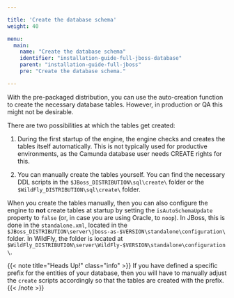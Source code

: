 ```yaml
---

title: 'Create the database schema'
weight: 40

menu:
  main:
    name: "Create the database schema"
    identifier: "installation-guide-full-jboss-database"
    parent: "installation-guide-full-jboss"
    pre: "Create the database schema."

---
```


With the pre-packaged distribution, you can use the auto-creation function to create the necessary database tables. However, in production or QA this might not be desirable.

There are two possibilities at which the tables get created:

1. During the first startup of the engine, the engine checks and creates the tables itself automatically. This is not typically used for productive environments, as the Camunda database user needs CREATE rights for this.

2. You can manually create the tables yourself. You can find the necessary DDL scripts in the `$JBoss_DISTRIBUTION\sql\create\` folder or the `$WildFly_DISTRIBUTION\sql\create\` folder.

When you create the tables manually, then you can also configure the engine to **not** create tables at startup by setting the `isAutoSchemaUpdate` property to `false` (or, in case you are using Oracle, to `noop`). In JBoss, this is done in the `standalone.xml`, located in the `$JBoss_DISTRIBUTION\server\jboss-as-$VERSION\standalone\configuration\` folder. In WildFly, the folder is located at `$WildFly_DISTRIBUTION\server\WildFly-$VERSION\standalone\configuration\`.

{{< note title="Heads Up!" class="info" >}}
If you have defined a specific prefix for the entities of your database, then you will have to manually adjust the `create` scripts accordingly so that the tables are created with the prefix.
{{< /note >}}